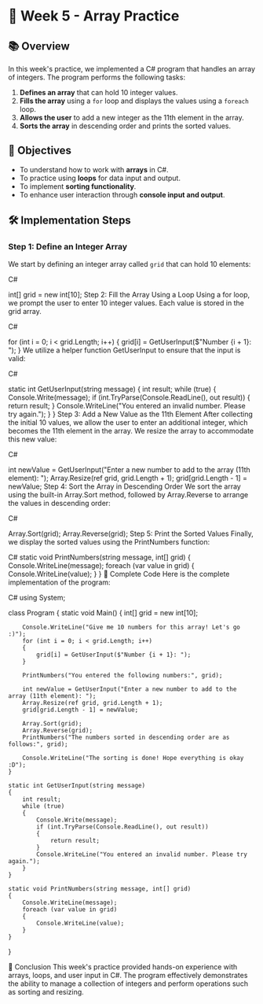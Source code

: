 # 🌟 Week 5 - Array Practice

## 📚 Overview
In this week's practice, we implemented a C# program that handles an array of integers. The program performs the following tasks:

1. **Defines an array** that can hold 10 integer values.
2. **Fills the array** using a `for` loop and displays the values using a `foreach` loop.
3. **Allows the user** to add a new integer as the 11th element in the array.
4. **Sorts the array** in descending order and prints the sorted values.

## 🎯 Objectives
- To understand how to work with **arrays** in C#.
- To practice using **loops** for data input and output.
- To implement **sorting functionality**.
- To enhance user interaction through **console input and output**.

## 🛠️ Implementation Steps

### Step 1: Define an Integer Array
We start by defining an integer array called `grid` that can hold 10 elements:

C#

int[] grid = new int[10];
Step 2: Fill the Array Using a Loop
Using a for loop, we prompt the user to enter 10 integer values. Each value is stored in the grid array.

C#

for (int i = 0; i < grid.Length; i++)
{
    grid[i] = GetUserInput($"Number {i + 1}: ");
}
We utilize a helper function GetUserInput to ensure that the input is valid:

C#

static int GetUserInput(string message)
{
    int result;
    while (true)
    {
        Console.Write(message);
        if (int.TryParse(Console.ReadLine(), out result))
        {
            return result;
        }
        Console.WriteLine("You entered an invalid number. Please try again.");
    }
}
Step 3: Add a New Value as the 11th Element
After collecting the initial 10 values, we allow the user to enter an additional integer, which becomes the 11th element in the array. We resize the array to accommodate this new value:

C#

int newValue = GetUserInput("Enter a new number to add to the array (11th element): ");
Array.Resize(ref grid, grid.Length + 1);
grid[grid.Length - 1] = newValue;
Step 4: Sort the Array in Descending Order
We sort the array using the built-in Array.Sort method, followed by Array.Reverse to arrange the values in descending order:

C#

Array.Sort(grid);
Array.Reverse(grid);
Step 5: Print the Sorted Values
Finally, we display the sorted values using the PrintNumbers function:

C#
static void PrintNumbers(string message, int[] grid)
{
    Console.WriteLine(message);
    foreach (var value in grid)
    {
        Console.WriteLine(value);
    }
}
📜 Complete Code
Here is the complete implementation of the program:

C#
using System;

class Program
{
    static void Main()
    {
        int[] grid = new int[10];

        Console.WriteLine("Give me 10 numbers for this array! Let's go :)");
        for (int i = 0; i < grid.Length; i++)
        {
            grid[i] = GetUserInput($"Number {i + 1}: ");
        }

        PrintNumbers("You entered the following numbers:", grid);

        int newValue = GetUserInput("Enter a new number to add to the array (11th element): ");
        Array.Resize(ref grid, grid.Length + 1);
        grid[grid.Length - 1] = newValue;

        Array.Sort(grid);
        Array.Reverse(grid);
        PrintNumbers("The numbers sorted in descending order are as follows:", grid);

        Console.WriteLine("The sorting is done! Hope everything is okay :D");
    }

    static int GetUserInput(string message)
    {
        int result;
        while (true)
        {
            Console.Write(message);
            if (int.TryParse(Console.ReadLine(), out result))
            {
                return result;
            }
            Console.WriteLine("You entered an invalid number. Please try again.");
        }
    }

    static void PrintNumbers(string message, int[] grid)
    {
        Console.WriteLine(message);
        foreach (var value in grid)
        {
            Console.WriteLine(value);
        }
    }
}

🎉 Conclusion
This week's practice provided hands-on experience with arrays, loops, and user input in C#. The program effectively demonstrates the ability to manage a collection of integers and perform operations such as sorting and resizing.
 
